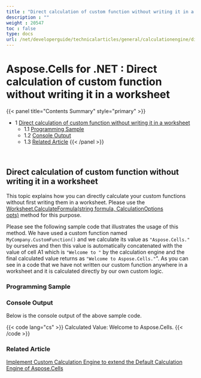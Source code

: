 ```yaml
---
title : "Direct calculation of custom function without writing it in a worksheet" 
description : "" 
weight : 20547 
toc : false
type: docs
url: /net/developerguide/technicalarticles/general/calculationengine/direct+calculation+of+custom+function+without+writing+it+in+a+worksheet/
---
```


# Aspose.Cells for .NET : Direct calculation of custom function without writing it in a worksheet


{{< panel title="Contents Summary" style="primary" >}}
*   1 [Direct calculation of custom function without writing it in a worksheet](#direct-calculation-of-custom-function-without-writing-it-in-a-worksheet)
    *   1.1 [Programming Sample](#programming-sample)
    *   1.2 [Console Output](#console-output)
    *   1.3 [Related Article](#related-article)
{{< /panel >}}
 

 

## Direct calculation of custom function without writing it in a worksheet

This topic explains how you can directly calculate your custom functions without first writing them in a worksheet. Please use the [Worksheet.CalculateFormula(string formula, CalculationOptions opts)](https://apireference.aspose.com/net/cells/aspose.cells.worksheet/calculateformula/methods/3) method for this purpose.

Please see the following sample code that illustrates the usage of this method. We have used a custom function named `MyCompany.CustomFunction()` and we calculate its value as `"Aspose.Cells."` by ourselves and then this value is automatically concatenated with the value of cell A1 which is `"Welcome to "` by the calculation engine and the final calculated value returns as `"Welcome to Aspose.Cells."`". As you can see in a code that we have not written our custom function anywhere in a worksheet and it is calculated directly by our own custom logic.

### Programming Sample

### Console Output

Below is the console output of the above sample code.

{{< code lang="cs" >}}
Calculated Value: Welcome to Aspose.Cells.
{{< /code >}}

### Related Article

[Implement Custom Calculation Engine to extend the Default Calculation Engine of Aspose.Cells](https://docs2.aspose.com/cells/net/developerguide/technicalarticles/general/calculationengine/implement+custom+calculation+engine+to+extend+the+default+calculation+engine+of+aspose.cells)

